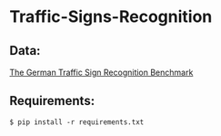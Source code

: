 # Traffic-Signs-Recognition

## Data:

[The German Traffic Sign Recognition Benchmark](http://benchmark.ini.rub.de/?section=gtsrb&subsection=dataset#Downloads)

## Requirements:

`$ pip install -r requirements.txt`
